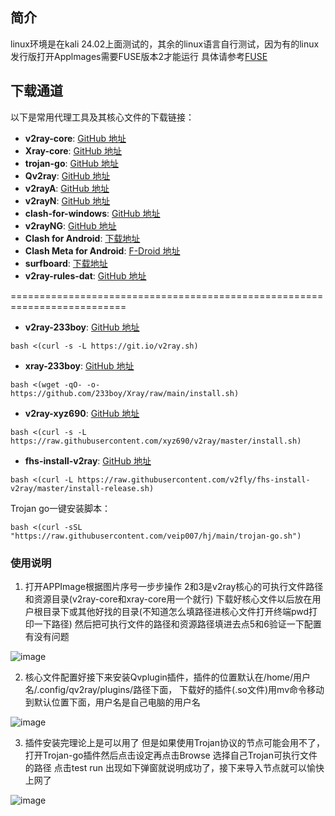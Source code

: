 ## 简介

linux环境是在kali 24.02上面测试的，其余的linux语言自行测试，因为有的linux发行版打开Applmages需要FUSE版本2才能运行
具体请参考[FUSE](https://github.com/AppImage/AppImageKit/wiki/FUSE)

## 下载通道

以下是常用代理工具及其核心文件的下载链接：

- **v2ray-core**: [GitHub 地址](https://github.com/v2fly/v2ray-core)  
- **Xray-core**: [GitHub 地址](https://github.com/XTLS/Xray-core)  
- **trojan-go**: [GitHub 地址](https://github.com/p4gefau1t/trojan-go)  
- **Qv2ray**: [GitHub 地址](https://github.com/Qv2ray/Qv2ray)  
- **v2rayA**: [GitHub 地址](https://github.com/v2rayA/v2rayA)  
- **v2rayN**: [GitHub 地址](https://github.com/2dust/v2rayN)  
- **clash-for-windows**: [GitHub 地址](https://github.com/lantongxue/clash_for_windows_pkg/releases)  
- **v2rayNG**: [GitHub 地址](https://github.com/2dust/v2rayNG)  
- **Clash for Android**: [下载地址](https://apkpure.com/clash-for-android/com.github.kr328.clash/download)  
- **Clash Meta for Android**: [F-Droid 地址](https://f-droid.org/packages/com.github.metacubex.clash.meta/)  
- **surfboard**: [下载地址](https://surfboard.en.uptodown.com/android)  
- **v2ray-rules-dat**: [GitHub 地址](https://github.com/Loyalsoldier/v2ray-rules-dat)  
 
==========================================================================


- **v2ray-233boy**: [GitHub 地址](https://github.com/233boy/v2ray) 

```
bash <(curl -s -L https://git.io/v2ray.sh)
```

- **xray-233boy**: [GitHub 地址](https://github.com/233boy/Xray) 

```
bash <(wget -qO- -o- https://github.com/233boy/Xray/raw/main/install.sh)
```

- **v2ray-xyz690**: [GitHub 地址](https://github.com/xyz690/v2ray/tree/master)  

```
bash <(curl -s -L https://raw.githubusercontent.com/xyz690/v2ray/master/install.sh)
```

- **fhs-install-v2ray**: [GitHub 地址](https://github.com/v2fly/fhs-install-v2ray)

```
bash <(curl -L https://raw.githubusercontent.com/v2fly/fhs-install-v2ray/master/install-release.sh)
```


Trojan go一键安装脚本：

```
bash <(curl -sSL "https://raw.githubusercontent.com/veip007/hj/main/trojan-go.sh")
```

### 使用说明
1. 打开APPImage根据图片序号一步步操作 2和3是v2ray核心的可执行文件路径和资源目录(v2ray-core和xray-core用一个就行)
下载好核心文件以后放在用户根目录下或其他好找的目录(不知道怎么填路径进核心文件打开终端pwd打印一下路径) 然后把可执行文件的路径和资源路径填进去点5和6验证一下配置有没有问题

![image](https://github.com/kukuqi666/Qv2ray_tools/blob/main/images/IMG_20240722_132513.png)

2. 核心文件配置好接下来安装Qvplugin插件，插件的位置默认在/home/用户名/.config/qv2ray/plugins/路径下面，
下载好的插件(.so文件)用mv命令移动到默认位置下面，用户名是自己电脑的用户名

![image](https://github.com/kukuqi666/Qv2ray_tools/blob/main/images/IMG_20240722_132623.png)

3. 插件安装完理论上是可以用了 但是如果使用Trojan协议的节点可能会用不了，打开Trojan-go插件然后点击设定再点击Browse
   选择自己Trojan可执行文件的路径 点击test run 出现如下弹窗就说明成功了，接下来导入节点就可以愉快上网了
   
![image](https://github.com/kukuqi666/Qv2ray_tools/blob/main/images/IMG_20240722_132806.png)
